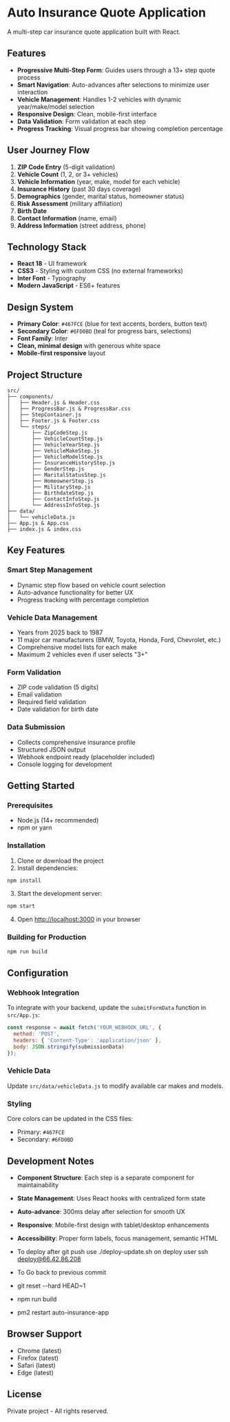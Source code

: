 # Auto Insurance Quote Application

A multi-step car insurance quote application built with React.

## Features

- **Progressive Multi-Step Form**: Guides users through a 13+ step quote process
- **Smart Navigation**: Auto-advances after selections to minimize user interaction
- **Vehicle Management**: Handles 1-2 vehicles with dynamic year/make/model selection
- **Responsive Design**: Clean, mobile-first interface
- **Data Validation**: Form validation at each step
- **Progress Tracking**: Visual progress bar showing completion percentage

## User Journey Flow

1. **ZIP Code Entry** (5-digit validation)
2. **Vehicle Count** (1, 2, or 3+ vehicles)
3. **Vehicle Information** (year, make, model for each vehicle)
4. **Insurance History** (past 30 days coverage)
5. **Demographics** (gender, marital status, homeowner status)
6. **Risk Assessment** (military affiliation)
7. **Birth Date**
8. **Contact Information** (name, email)
9. **Address Information** (street address, phone)

## Technology Stack

- **React 18** - UI framework
- **CSS3** - Styling with custom CSS (no external frameworks)
- **Inter Font** - Typography
- **Modern JavaScript** - ES6+ features

## Design System

- **Primary Color**: `#467FCE` (blue for text accents, borders, button text)
- **Secondary Color**: `#6FD0BD` (teal for progress bars, selections)
- **Font Family**: Inter
- **Clean, minimal design** with generous white space
- **Mobile-first responsive** layout

## Project Structure

```
src/
├── components/
│   ├── Header.js & Header.css
│   ├── ProgressBar.js & ProgressBar.css
│   ├── StepContainer.js
│   ├── Footer.js & Footer.css
│   └── steps/
│       ├── ZipCodeStep.js
│       ├── VehicleCountStep.js
│       ├── VehicleYearStep.js
│       ├── VehicleMakeStep.js
│       ├── VehicleModelStep.js
│       ├── InsuranceHistoryStep.js
│       ├── GenderStep.js
│       ├── MaritalStatusStep.js
│       ├── HomeownerStep.js
│       ├── MilitaryStep.js
│       ├── BirthdateStep.js
│       ├── ContactInfoStep.js
│       └── AddressInfoStep.js
├── data/
│   └── vehicleData.js
├── App.js & App.css
├── index.js & index.css
```

## Key Features

### Smart Step Management
- Dynamic step flow based on vehicle count selection
- Auto-advance functionality for better UX
- Progress tracking with percentage completion

### Vehicle Data Management
- Years from 2025 back to 1987
- 11 major car manufacturers (BMW, Toyota, Honda, Ford, Chevrolet, etc.)
- Comprehensive model lists for each make
- Maximum 2 vehicles even if user selects "3+"

### Form Validation
- ZIP code validation (5 digits)
- Email validation
- Required field validation
- Date validation for birth date

### Data Submission
- Collects comprehensive insurance profile
- Structured JSON output
- Webhook endpoint ready (placeholder included)
- Console logging for development

## Getting Started

### Prerequisites
- Node.js (14+ recommended)
- npm or yarn

### Installation

1. Clone or download the project
2. Install dependencies:
```bash
npm install
```

3. Start the development server:
```bash
npm start
```

4. Open [http://localhost:3000](http://localhost:3000) in your browser

### Building for Production

```bash
npm run build
```

## Configuration

### Webhook Integration
To integrate with your backend, update the `submitFormData` function in `src/App.js`:

```javascript
const response = await fetch('YOUR_WEBHOOK_URL', {
  method: 'POST',
  headers: { 'Content-Type': 'application/json' },
  body: JSON.stringify(submissionData)
});
```

### Vehicle Data
Update `src/data/vehicleData.js` to modify available car makes and models.

### Styling
Core colors can be updated in the CSS files:
- Primary: `#467FCE`
- Secondary: `#6FD0BD`

## Development Notes

- **Component Structure**: Each step is a separate component for maintainability
- **State Management**: Uses React hooks with centralized form state
- **Auto-advance**: 300ms delay after selection for smooth UX
- **Responsive**: Mobile-first design with tablet/desktop enhancements
- **Accessibility**: Proper form labels, focus management, semantic HTML

- To deploy after git push use ./deploy-update.sh on deploy user ssh deploy@66.42.86.208
- To Go back to previous commit
- git reset --hard HEAD~1
- npm run build
- pm2 restart auto-insurance-app

## Browser Support

- Chrome (latest)
- Firefox (latest)
- Safari (latest)
- Edge (latest)

## License

Private project - All rights reserved. 